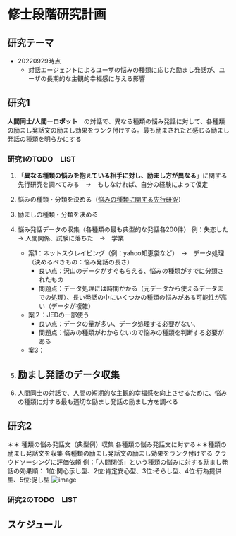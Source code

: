 # 修士段階研究計画

## 研究テーマ
- 20220929時点
    - 対話エージェントによるユーザの悩みの種類に応じた励まし発話が、ユーザの長期的な主観的幸福感に与える影響

## 研究1
**人間同士/人間ーロボット**　の対話で、異なる種類の悩み発話に対して、各種類の励まし発話文の励まし効果をランク付けする。最も励まされたと感じる励まし発話の種類を明らかにする

### 研究1のTODO　LIST
1. 「**異なる種類の悩みを抱えている相手に対し、励まし方が異なる**」に関する先行研究を調べてみる　→　もしなければ、自分の経験によって仮定
2. 悩みの種類・分類を決める（[悩みの種類に関する先行研究](https://github.com/kikuchiken-waseda/Xiang-Lingxuan/blob/master/M1/%E5%85%88%E8%A1%8C%E7%A0%94%E7%A9%B6/Previous%20studies/%E6%82%A9%E3%81%BF%E3%81%AE%E5%BA%A6%E5%90%88%E3%81%84/worries&SWB/%E6%82%A9%E3%81%BF%E3%81%AE%E7%A8%AE%E9%A1%9E.md)）
3. 励ましの種類・分類を決める
4. 悩み発話データの収集（各種類の最も典型的な発話各200件）
例：失恋した　→ 人間関係、試験に落ちた　→　学業
    - 案1：ネットスクレイピング（例：yahoo知恵袋など）　→　データ処理　（決めるべきもの：悩み発話の長さ）
        - 良い点：沢山のデータがすぐもらえる、悩みの種類がすでに分類されたもの
        - 問題点：データ処理には時間かかる（元データから使えるデータまでの処理）、長い発話の中にいくつかの種類の悩みがある可能性が高い（データが複雑）
    - 案２：JEDの一部使う
        - 良い点：データの量が多い、データ処理する必要がない、
        - 問題点：悩みの種類がわからないので悩みの種類を判断する必要がある
    - 案3：

5. 励まし発話のデータ収集
    - 

8. 人間同士の対話で、人間の短期的な主観的幸福感を向上させるために、悩みの種類に対する最も適切な励まし発話の励まし方を調べる

## 研究2

＊＊ 種類の悩み発話文（典型例）収集
各種類の悩み発話文に対する＊＊種類の励まし発話文を収集
各種類の励まし発話文の励まし効果をランク付けする
クラウドソーシングに評価依頼
例：「人間関係」という種類の悩みに対する励まし発話の効果順：
1位:関心示し型、2位:肯定安心型、3位:そらし型、4位:行為提供型、5位:促し型
![image](https://user-images.githubusercontent.com/62456878/192862310-5d2bf124-400f-417a-b98f-6b059cbbcaad.png)

### 研究2のTODO　LIST


## スケジュール



